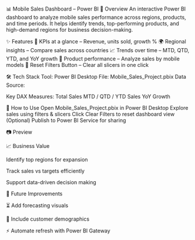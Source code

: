 📊 Mobile Sales Dashboard – Power BI
🚀 Overview
An interactive Power BI dashboard to analyze mobile sales performance across regions, products, and time periods.
It helps identify trends, top-performing products, and high-demand regions for business decision-making.

✨ Features
📌 KPIs at a glance – Revenue, units sold, growth %
🌍 Regional insights – Compare sales across countries
📈 Trends over time – MTD, QTD, YTD, and YoY growth
📱 Product performance – Analyze sales by mobile models
🔄 Reset Filters Button – Clear all slicers in one click

🛠️ Tech Stack
Tool: Power BI Desktop
File: Mobile_Sales_Project.pbix
Data Source: 

Key DAX Measures:
Total Sales
MTD / QTD / YTD Sales
YoY Growth

📂 How to Use
Open Mobile_Sales_Project.pbix in Power BI Desktop
Explore sales using filters & slicers
Click Clear Filters to reset dashboard view
(Optional) Publish to Power BI Service for sharing

📷 Preview

📈 Business Value

Identify top regions for expansion

Track sales vs targets efficiently

Support data-driven decision making

🔮 Future Improvements

⏳ Add forecasting visuals

👥 Include customer demographics

⚡ Automate refresh with Power BI Gateway
